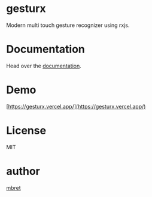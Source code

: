 # gesturx

Modern multi touch gesture recognizer using rxjs.

# Documentation

Head over the [documentation](https://bret-maxime.gitbook.io/gesturx).

# Demo

[https://gesturx.vercel.app/](https://gesturx.vercel.app/)

# License

MIT

# author

[mbret](https://github.com/mbret)
